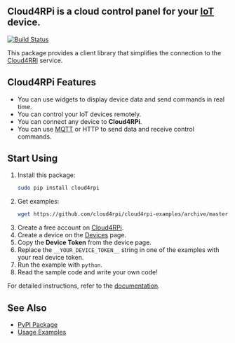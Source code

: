 **Cloud4RPi** is a cloud control panel for your [IoT](https://en.wikipedia.org/wiki/Internet_of_things) device.
-----
[![Build Status](https://travis-ci.org/cloud4rpi/cloud4rpi.svg?branch=master)](https://travis-ci.org/cloud4rpi/cloud4rpi)

This package provides a client library that simplifies the connection to the [Cloud4RRI](https://cloud4rpi.io/) service.


## Cloud4RPi Features

- You can use widgets to display device data and send commands in real time.
- You can control your IoT devices remotely.
- You can connect any device to **Cloud4RPi**.
- You can use [MQTT](https://pypi.python.org/pypi/paho-mqtt) or HTTP to send data and receive control commands.

## Start Using

1. Install this package:
    ```bash
    sudo pip install cloud4rpi
    ```
1. Get examples:
    ```bash
    wget https://github.com/cloud4rpi/cloud4rpi-examples/archive/master.zip && unzip master.zip && rm master.zip
    ```
1. Create a free account on [Cloud4RPi](https://cloud4rpi.io).
2. Create a device on the [Devices](https://cloud4rpi.io/devices) page.
3. Copy the **Device Token** from the device page.
4. Replace the `__YOUR_DEVICE_TOKEN__` string in one of the examples with your real device token.
5. Run the example with `python`.
6. Read the sample code and write your own code!

For detailed instructions, refer to the [documentation](https://cloud4rpi.github.io/docs/).

## See Also

* [PyPI Package](https://pypi.python.org/pypi/cloud4rpi)
* [Usage Examples](https://github.com/cloud4rpi/cloud4rpi-examples)
